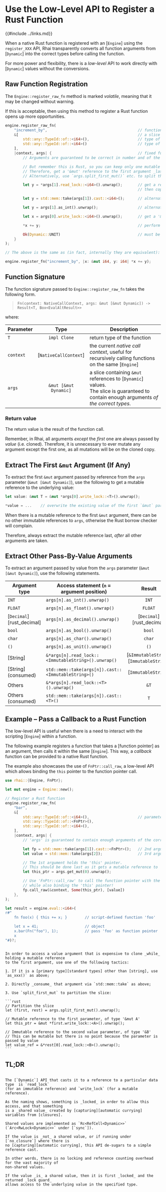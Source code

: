 Use the Low-Level API to Register a Rust Function
=================================================

{{#include ../links.md}}

When a native Rust function is registered with an [`Engine`] using the `register_XXX` API, Rhai
transparently converts all function arguments from [`Dynamic`] into the correct types before calling
the function.

For more power and flexibility, there is a _low-level_ API to work directly with [`Dynamic`] values
without the conversions.


Raw Function Registration
-------------------------

The `Engine::register_raw_fn` method is marked _volatile_, meaning that it may be changed without warning.

If this is acceptable, then using this method to register a Rust function opens up more opportunities.

```rust
engine.register_raw_fn(
    "increment_by",                                         // function name
    &[                                                      // a slice containing parameter types
        std::any::TypeId::of::<i64>(),                      // type of first parameter
        std::any::TypeId::of::<i64>()                       // type of second parameter
    ],
    |context, args| {                                       // fixed function signature
        // Arguments are guaranteed to be correct in number and of the correct types.

        // But remember this is Rust, so you can keep only one mutable reference at any one time!
        // Therefore, get a '&mut' reference to the first argument _last_.
        // Alternatively, use `args.split_first_mut()` etc. to split the slice first.

        let y = *args[1].read_lock::<i64>().unwrap();       // get a reference to the second argument
                                                            // then copy it because it is a primary type

        let y = std::mem::take(args[1]).cast::<i64>();      // alternatively, directly 'consume' it

        let y = args[1].as_int().unwrap();                  // alternatively, use 'as_xxx()'

        let x = args[0].write_lock::<i64>().unwrap();       // get a '&mut' reference to the first argument

        *x += y;                                            // perform the action

        Ok(Dynamic::UNIT)                                   // must be 'Result<Dynamic, Box<EvalAltResult>>'
    }
);

// The above is the same as (in fact, internally they are equivalent):

engine.register_fn("increment_by", |x: &mut i64, y: i64| *x += y);
```


Function Signature
------------------

The function signature passed to `Engine::register_raw_fn` takes the following form.

> `Fn(context: NativeCallContext, args: &mut [&mut Dynamic]) -> Result<T, Box<EvalAltResult>>`

where:

| Parameter |         Type          | Description                                                                                                                                 |
| --------- | :-------------------: | ------------------------------------------------------------------------------------------------------------------------------------------- |
| `T`       |     `impl Clone`      | return type of the function                                                                                                                 |
| `context` | [`NativeCallContext`] | the current _native call context_, useful for recursively calling functions on the same [`Engine`]                                          |
| `args`    | `&mut [&mut Dynamic]` | a slice containing `&mut` references to [`Dynamic`] values.<br/>The slice is guaranteed to contain enough arguments _of the correct types_. |

### Return value

The return value is the result of the function call.

Remember, in Rhai, all arguments _except_ the _first_ one are always passed by _value_ (i.e. cloned).
Therefore, it is unnecessary to ever mutate any argument except the first one, as all mutations
will be on the cloned copy.


Extract The First `&mut` Argument (If Any)
------------------------------------------

To extract the first `&mut` argument passed by reference from the `args` parameter (`&mut [&mut Dynamic]`),
use the following to get a mutable reference to the underlying value:

```rust
let value: &mut T = &mut *args[0].write_lock::<T>().unwrap();

*value = ...    // overwrite the existing value of the first `&mut` parameter
```

When there is a mutable reference to the first `&mut` argument, there can be no other immutable
references to `args`, otherwise the Rust borrow checker will complain.

Therefore, always extract the mutable reference last, _after_ all other arguments are taken.


Extract Other Pass-By-Value Arguments
-------------------------------------

To extract an argument passed by value from the `args` parameter (`&mut [&mut Dynamic]`), use the following statements.

| Argument type             | Access statement (`n` = argument position)          |                 Result                  | Original value |
| ------------------------- | --------------------------------------------------- | :-------------------------------------: | :------------: |
| `INT`                     | `args[n].as_int().unwrap()`                         |                  `INT`                  |   untouched    |
| `FLOAT`                   | `args[n].as_float().unwrap()`                       |                 `FLOAT`                 |   untouched    |
| [`Decimal`][rust_decimal] | `args[n].as_decimal().unwrap()`                     |        [`Decimal`][rust_decimal]        |   untouched    |
| `bool`                    | `args[n].as_bool().unwrap()`                        |                 `bool`                  |   untouched    |
| `char`                    | `args[n].as_char().unwrap()`                        |                 `char`                  |   untouched    |
| `()`                      | `args[n].as_unit().unwrap()`                        |                  `()`                   |   untouched    |
| [String]                  | `&*args[n].read_lock::<ImmutableString>().unwrap()` | [`&ImmutableString`][`ImmutableString`] |   untouched    |
| [String] (consumed)       | `std::mem::take(args[n]).cast::<ImmutableString>()` |           [`ImmutableString`]           |     [`()`]     |
| Others                    | `&*args[n].read_lock::<T>().unwrap()`               |                  `&T`                   |   untouched    |
| Others (consumed)         | `std::mem::take(args[n]).cast::<T>()`               |                   `T`                   |     [`()`]     |


Example &ndash; Pass a Callback to a Rust Function
--------------------------------------------------

The low-level API is useful when there is a need to interact with the scripting [`Engine`]
within a function.

The following example registers a function that takes a [function pointer] as an argument,
then calls it within the same [`Engine`].  This way, a _callback_ function can be provided
to a native Rust function.

The example also showcases the use of `FnPtr::call_raw`, a low-level API which allows binding the
`this` pointer to the function pointer call.

```rust
use rhai::{Engine, FnPtr};

let mut engine = Engine::new();

// Register a Rust function
engine.register_raw_fn(
    "bar",
    &[
        std::any::TypeId::of::<i64>(),                      // parameter types
        std::any::TypeId::of::<FnPtr>(),
        std::any::TypeId::of::<i64>(),
    ],
    |context, args| {
        // 'args' is guaranteed to contain enough arguments of the correct types

        let fp = std::mem::take(args[1]).cast::<FnPtr>();   // 2nd argument - function pointer
        let value = std::mem::take(args[2]);                // 3rd argument - function argument

        // The 1st argument holds the 'this' pointer.
        // This should be done last as it gets a mutable reference to 'args'.
        let this_ptr = args.get_mut(0).unwrap();

        // Use 'FnPtr::call_raw' to call the function pointer with the context
        // while also binding the 'this' pointer!
        fp.call_raw(&context, Some(this_ptr), [value])
    },
);

let result = engine.eval::<i64>(
r#"
    fn foo(x) { this += x; }        // script-defined function 'foo'

    let x = 41;                     // object
    x.bar(Fn("foo"), 1);            // pass 'foo' as function pointer
    x
"#)?;
```

~~~admonish tip "Tip: Hold multiple references"

In order to access a value argument that is expensive to clone _while_ holding a mutable reference
to the first argument, use one of the following tactics:

1. If it is a [primary type][standard types] other than [string], use `as_xxx()` as above;

2. Directly _consume_ that argument via `std::mem::take` as above;

3. Use `split_first_mut` to partition the slice:

```rust
// Partition the slice
let (first, rest) = args.split_first_mut().unwrap();

// Mutable reference to the first parameter, of type '&mut A'
let this_ptr = &mut *first.write_lock::<A>().unwrap();

// Immutable reference to the second value parameter, of type '&B'
// This can be mutable but there is no point because the parameter is passed by value
let value_ref = &*rest[0].read_lock::<B>().unwrap();
```
~~~


TL;DR
-----

~~~admonish question "Why `read_lock` and `write_lock`?"

The [`Dynamic`] API that casts it to a reference to a particular data type  is `read_lock`
(for an immutable reference) and `write_lock` (for a mutable reference).

As the naming shows, something is _locked_ in order to allow this access, and that something
is a _shared value_ created by [capturing][automatic currying] variables from [closures].

Shared values are implemented as `Rc<RefCell<Dynamic>>` (`Arc<RwLock<Dynamic>>` under [`sync`]).

If the value is _not_ a shared value, or if running under [`no_closure`] where there is
no [capturing][automatic currying], this API de-sugars to a simple reference cast.

In other words, there is no locking and reference counting overhead for the vast majority of
non-shared values.

If the value _is_ a shared value, then it is first _locked_ and the returned _lock guard_
allows access to the underlying value in the specified type.
~~~
